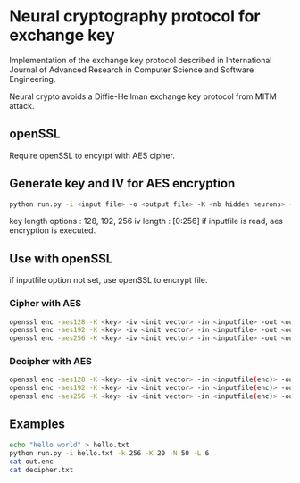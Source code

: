 # Neural cryptography protocol for exchange key

Implementation of the exchange key protocol described in International Journal of Advanced Research in
Computer Science and Software Engineering.

Neural crypto avoids a Diffie-Hellman exchange key protocol from MITM attack.

## openSSL
Require openSSL to encyrpt with AES cipher.

## Generate key and IV for AES encryption
```bash
python run.py -i <input file> -o <output file> -K <nb hidden neurons> -N <nb input neurons> -L <range of weight> -k <key length> -v <iv length>
```
key length options : 128, 192, 256
iv length : [0:256]
if inputfile is read, aes encryption is executed.

## Use with openSSL
if inputfile option not set, use openSSL to encrypt file.
### Cipher with AES
```bash
openssl enc -aes128 -K <key> -iv <init vector> -in <inputfile> -out <outputfile>
openssl enc -aes192 -K <key> -iv <init vector> -in <inputfile> -out <outputfile>
openssl enc -aes256 -K <key> -iv <init vector> -in <inputfile> -out <outputfile>
```
### Decipher with AES
```bash
openssl enc -aes128 -K <key> -iv <init vector> -in <inputfile(enc)> -out <outputfile> -d
openssl enc -aes192 -K <key> -iv <init vector> -in <inputfile(enc)> -out <outputfile> -d
openssl enc -aes256 -K <key> -iv <init vector> -in <inputfile(enc)> -out <outputfile> -d
```
## Examples
```bash
echo "hello world" > hello.txt
python run.py -i hello.txt -k 256 -K 20 -N 50 -L 6
cat out.enc
cat decipher.txt
```